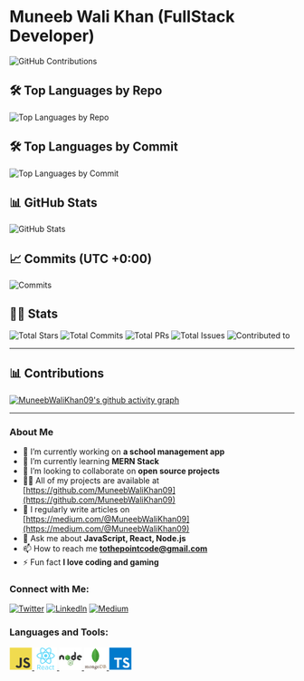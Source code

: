 # Muneeb Wali Khan (FullStack Developer)

![GitHub Contributions](https://github-readme-streak-stats.herokuapp.com/?user=MuneebWaliKhan09&theme=dark&hide_border=true)

## 🛠 Top Languages by Repo
![Top Languages by Repo](https://github-readme-stats.vercel.app/api/top-langs/?username=MuneebWaliKhan09&theme=dark&hide_border=true&layout=compact)

## 🛠 Top Languages by Commit
![Top Languages by Commit](https://github-readme-stats.vercel.app/api/top-langs/?username=MuneebWaliKhan09&langs_count=10&hide=java&theme=dark&hide_border=true)

## 📊 GitHub Stats
![GitHub Stats](https://github-readme-stats.vercel.app/api?username=MuneebWaliKhan09&show_icons=true&theme=dark&hide_border=true)

## 📈 Commits (UTC +0:00)
![Commits](https://github-readme-streak-stats.herokuapp.com/?user=MuneebWaliKhan09&theme=dark&hide_border=true&hide_title=true&hide=days)

## 👨‍💻 Stats
![Total Stars](https://img.shields.io/github/stars/MuneebWaliKhan09?style=for-the-badge&color=orange&label=Total%20Stars)
![Total Commits](https://img.shields.io/github/commit-activity/y/MuneebWaliKhan09?style=for-the-badge&color=orange&label=Total%20Commits)
![Total PRs](https://img.shields.io/github/issues-pr-closed-raw/MuneebWaliKhan09?style=for-the-badge&color=orange&label=Total%20PRs)
![Total Issues](https://img.shields.io/github/issues-closed-raw/MuneebWaliKhan09?style=for-the-badge&color=orange&label=Total%20Issues)
![Contributed to](https://img.shields.io/github/contributors/MuneebWaliKhan09?style=for-the-badge&color=orange&label=Contributed%20to)

---

## 📊 Contributions
[![MuneebWaliKhan09's github activity graph](https://activity-graph.herokuapp.com/graph?username=MuneebWaliKhan09&theme=react-dark)](https://github.com/MuneebWaliKhan09/github-readme-activity-graph)

---

### About Me
- 🔭 I’m currently working on **a school management app**
- 🌱 I’m currently learning **MERN Stack**
- 👯 I’m looking to collaborate on **open source projects**
- 👨‍💻 All of my projects are available at [https://github.com/MuneebWaliKhan09](https://github.com/MuneebWaliKhan09)
- 📝 I regularly write articles on [https://medium.com/@MuneebWaliKhan09](https://medium.com/@MuneebWaliKhan09)
- 💬 Ask me about **JavaScript, React, Node.js**
- 📫 How to reach me **tothepointcode@gmail.com**
- ⚡ Fun fact **I love coding and gaming**

### Connect with Me:
<p align="left">
  <a href="https://twitter.com/tothepointcode" target="blank"><img src="https://raw.githubusercontent.com/MuneebWaliKhan09/github-profile-readme-generator/master/src/images/icons/Social/twitter.svg" alt="Twitter" height="30" width="40" /></a>
  <a href="https://linkedin.com/in/tothepointcode" target="blank"><img src="https://raw.githubusercontent.com/MuneebWaliKhan09/github-profile-readme-generator/master/src/images/icons/Social/linked-in-alt.svg" alt="LinkedIn" height="30" width="40" /></a>
  <a href="https://medium.com/@tothepointcode" target="blank"><img src="https://raw.githubusercontent.com/MuneebWaliKhan09/github-profile-readme-generator/master/src/images/icons/Social/medium.svg" alt="Medium" height="30" width="40" /></a>
</p>

### Languages and Tools:
<p align="left">
  <a href="https://developer.mozilla.org/en-US/docs/Web/JavaScript" target="_blank"> <img src="https://raw.githubusercontent.com/devicons/devicon/master/icons/javascript/javascript-original.svg" alt="JavaScript" width="40" height="40"/> </a>
  <a href="https://reactjs.org/" target="_blank"> <img src="https://raw.githubusercontent.com/devicons/devicon/master/icons/react/react-original-wordmark.svg" alt="React" width="40" height="40"/> </a>
  <a href="https://nodejs.org" target="_blank"> <img src="https://raw.githubusercontent.com/devicons/devicon/master/icons/nodejs/nodejs-original-wordmark.svg" alt="Node.js" width="40" height="40"/> </a>
  <a href="https://www.mongodb.com/" target="_blank"> <img src="https://raw.githubusercontent.com/devicons/devicon/master/icons/mongodb/mongodb-original-wordmark.svg" alt="MongoDB" width="40" height="40"/> </a>
  <a href="https://www.typescriptlang.org/" target="_blank"> <img src="https://raw.githubusercontent.com/devicons/devicon/master/icons/typescript/typescript-original.svg" alt="TypeScript" width="40" height="40"/> </a>
</p>
